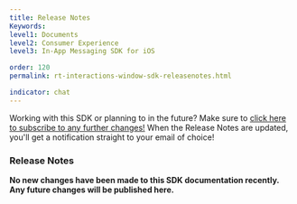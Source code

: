 ```yaml
---
title: Release Notes
Keywords:
level1: Documents
level2: Consumer Experience
level3: In-App Messaging SDK for iOS

order: 120
permalink: rt-interactions-window-sdk-releasenotes.html

indicator: chat
---
```


<div class="subscribe">Working with this SDK or planning to in the future? Make sure to <a href="https://visualping.io/?url=developers.liveperson.com/rt-interactions-window-sdk-releasenotes.html&mode=web&css=post-content" target="_blank">click here to subscribe to any further changes!</a> When the Release Notes are updated, you'll get a notification straight to your email of choice!</div>

### Release Notes

**No new changes have been made to this SDK documentation recently. Any future changes will be published here.**
